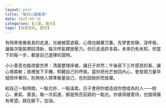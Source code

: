 ```yaml
---
layout: post
title: "每日心靈雞湯"
date: 2025-09-16
categories: [心靈, 勵志]
tags: [自我成長, 靈性]
---
```


有時黑夜像長長的走道，光線被雲遮蔽，心情也跟著沉重。先學會安靜，深呼吸，讓每次吸氣帶回清新、每次呼氣釋放壓力。你已走過許多路，未來仍有未知，但當下的每一步，都是自己選擇的證明。

小小善意也能改變世界：清晨整理床被，讓日子井然；午後寫下三件感恩的事，讓心境柔軟；夜裡放下手機，聆聽自己的呼吸。當你把光芒放回內心，會發現力量早就陪伴著你。別用他人標準衡量自己，也別因挫折而放棄。

給自己一點時間、一點允許、一點溫柔。日子會把你塑造成你想成為的人——耐心、勇氣、善良。每一次前進，都是照亮前路的一點光。你值得被善待，也值得擁有希望。路在腳下。加油。